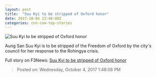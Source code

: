```yaml
---
layout: post
title:  "Suu Kyi to be stripped of Oxford honor"
date: 2017-10-04 13:48:08Z
categories: cnn-com-top-stories
---
```


![Suu Kyi to be stripped of Oxford honor](http://i2.cdn.cnn.com/cnnnext/dam/assets/170919112208-02-aung-san-suu-kyi-0919-super-tease.jpg)

Aung San Suu Kyi is to be stripped of the Freedom of Oxford by the city's council for her response to the Rohingya crisis.


Full story on F3News: [Suu Kyi to be stripped of Oxford honor](http://www.f3nws.com/n/S4svgD)

> Posted on: Wednesday, October 4, 2017 1:48:08 PM
